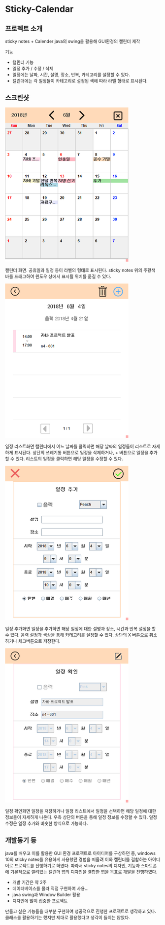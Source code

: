 ﻿# Sticky-Calendar
 
프로젝트 소개
----------------
sticky notes + Calender
java의 swing을 활용해 GUI환경의 캘린더 제작

기능
- 캘린더 기능
- 일정 추가 / 수정 / 삭제
- 일정에는 날짜, 시간, 설명, 장소, 반복, 카테고리를 설정할 수 있다.
- 캘린더에는 각 일정들이 카테고리로 설정된 색에 따라 라벨 형태로 표시된다.

스크린샷
---------------
![main](./sample_images/image2.png)

캘린더 화면. 공휴일과 일정 등이 라벨의 형태로 표시된다.
sticky notes 위의 주황색 바를 드래그하여 윈도우 상에서 표시될 위치를 옮길 수 있다.

![day](./sample_images/image3.png)

일정 리스트화면
캘린더에서 어느 날짜를 클릭하면 해당 날짜의 일정들이 리스트로 자세하게 표시된다.
상단의 쓰레기통 버튼으로 일정을 삭제하거나, + 버튼으로 일정을 추가할 수 있다.
리스트의 일정을 클릭하면 해당 일정을 수정할 수 있다.

![create](./sample_images/image5.png)

일정 추가화면
일정을 추가하면 해당 일정에 대한 설명과 장소, 시간과 반복 설정을 할 수 있다.
음력 설정과 색상을 통해 카테고리를 설정할 수 있다.
상단의 X 버튼으로 취소하거나 체크버튼으로 저장한다.

![modify](./sample_images/image6.png)

일정 확인화면
일정을 저장하거나 일정 리스트에서 일정을 선택하면 해당 일정에 대한 정보들이 자세하게 나온다.
우측 상단의 버튼을 통해 일정 정보를 수정할 수 있다. 일정 수정은 일정 추가와 비슷한 방식으로 가능하다.


개발동기 등
-----------------
java를 배우고 이를 활용한 GUI 환경 프로젝트로 아이디어를 구상하던 중, windows 10의 sticky notes를 유용하게 사용했던 경험을 떠올려 이와 캘린더를 결합하는 아이디어로 프로젝트를 진행하기로 하였다.
따라서 sticky notes의 디자인, 기능과 스마트폰에 기본적으로 깔려있는 캘린더 앱의 디자인을 결합한 앱을 목표로 개발을 진행하였다.

- 개발 기간은 약 2주
- 데이터베이스를 몰라 직접 구현하여 사용...
- java swing과 Window Builder 활용
- 디자인에 많이 집중한 프로젝트

만들고 싶은 기능들을 대부분 구현하여 성공적으로 진행한 프로젝트로 생각하고 있다.
클래스를 활용하기는 했지만 제대로 활용했다고 생각이 들지는 않았다. 

